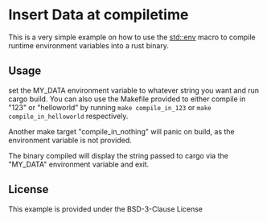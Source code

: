 # Insert Data at compiletime

This is a very simple example on how to use the
[std::env](http://static.rust-lang.org/doc/master/std/macro.env.html)
macro to compile runtime environment variables
into a rust binary.

## Usage

set the MY_DATA environment variable to whatever string you want and run cargo build.
You can also use the Makefile provided to either compile in "123" or "helloworld" by running
``make compile_in_123`` or ``make compile_in_helloworld`` respectively.

Another make target "compile_in_nothing" will panic on build, as the environment variable is not provided.

The binary compiled will display the string passed to cargo via the "MY_DATA" environment variable and exit.

## License

This example is provided under the BSD-3-Clause License

